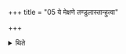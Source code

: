 +++
title = "05 ये मेक्षणे तण्डुलास्तान्हुत्वा"

+++

<details><summary>थिते</summary>

5. Having offered the rice-grains from the rice-pap sticking in the stapula, he keeps down the stapula silently (without any formula).
</details>
